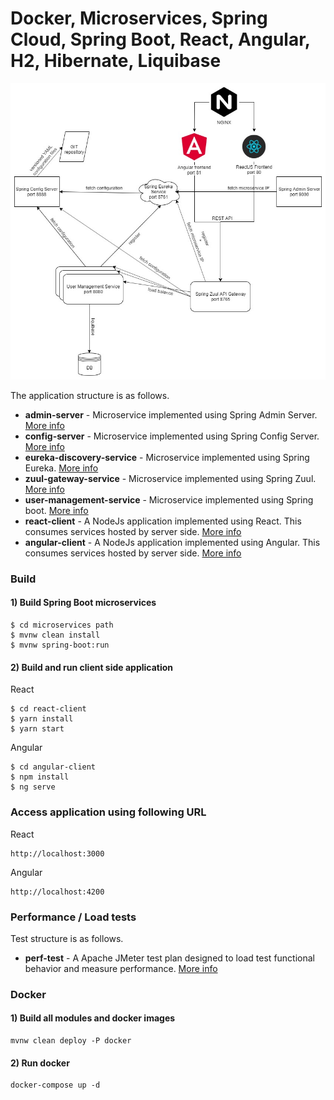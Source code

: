 # Docker, Microservices, Spring Cloud, Spring Boot, React, Angular, H2, Hibernate, Liquibase

![Microservice Arhitecture](Spring_Cloud_Architecture.jpg)

The application structure is as follows.
- **admin-server** - Microservice implemented using Spring Admin Server. [More info](admin-server/README.md)
- **config-server** - Microservice implemented using Spring Config Server. [More info](config-server/README.md)
- **eureka-discovery-service** - Microservice implemented using Spring Eureka. [More info](eureka-discovery-service/README.md)
- **zuul-gateway-service** - Microservice implemented using Spring Zuul. [More info](zuul-gateway-service/README.md)
- **user-management-service** - Microservice implemented using Spring boot. [More info](user-management-service/README.md)
- **react-client** - A NodeJs application implemented using React. This consumes services hosted by server side. [More info](react-client/README.md)
- **angular-client** - A NodeJs application implemented using Angular. This consumes services hosted by server side. [More info](angular-client/README.md)

### Build

#### 1) Build Spring Boot microservices
   
```
$ cd microservices path
$ mvnw clean install
$ mvnw spring-boot:run
```

#### 2) Build and run client side application

React
```
$ cd react-client
$ yarn install
$ yarn start
```

Angular
```
$ cd angular-client
$ npm install
$ ng serve
```


### Access application using following URL

React
```
http://localhost:3000
```

Angular
```
http://localhost:4200
```

### Performance / Load tests

Test structure is as follows.
- **perf-test** - A Apache JMeter test plan designed to load test functional behavior and measure performance. [More info](perf-test/README.md)

### Docker

#### 1) Build all modules and docker images

```
mvnw clean deploy -P docker
```

#### 2) Run docker

```
docker-compose up -d
```
